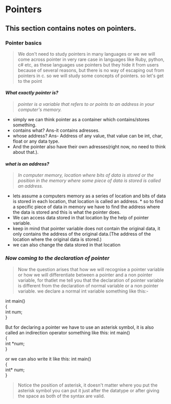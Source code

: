 # Pointers
## This section contains notes on pointers.
### Pointer basics
>We don't need to study pointers in many languages or we we will come across pointer in very rare case in languages like Ruby, python, c# etc, as these languages use pointers but they hide it from users because of several reasons, but there is no way of escaping out from pointers in c. so we will study some concepts of pointers.
>so let's get to the point

#### _What exactly pointer is?_

>_pointer is a variable that refers to or points to an address in your computer's memory._

* simply we can think pointer as a container which contains/stores something.
* contains what? Ans-it contains adresses.
* whose address? Ans- Address of any value, that value can be int, char, float or any data type.
* And the pointer also have their own adresses(right now, no need to think about that.).


#### _what is an address?_

>_In computer memory, location where bits of data is stored or the position in the memory where some piece of data is stored is called an address._
* lets assume a computers memory as a series of location and bits of data is stored in each location, that location is called an address. * so to find a specific piece of data in memory we have to find the address where the data is stored and this is what the pointer does.  
* We can access data stored in that location by the help of pointer variable.
* keep in mind that pointer variable does not contain the original data, it only contains the address of the original data.(The address of the location where the original data is stored.)
* we can also change the data stored in that location 

### _Now coming to the declaration of pointer_
>Now the question arises that how we will recognise a pointer variable or how we will differentiate between a pointer and a non pointer variable, for thatlet me tell you that the declaration of pointer variable is different from the declaration of normal variable or a non pointer variable.
we declare a normal int variable something like this:-

int main()
<br>  {
<br>    int num;
<br>  }

But for declaring a pointer we have to use an asterisk symbol, it is also called an indirection operator something like this:
int main()
<br>  {
<br>    int *num;
<br>  }
 
 or we can also write it like this:
  int main()
<br>   { 
<br>     int* num;
<br>   }
>Notice the position of asterisk, it doesn't matter where you put the asterisk symbol you can put it just after the datatype or after giving the space as both of the syntax are valid.
  
  
  
  
  
  

